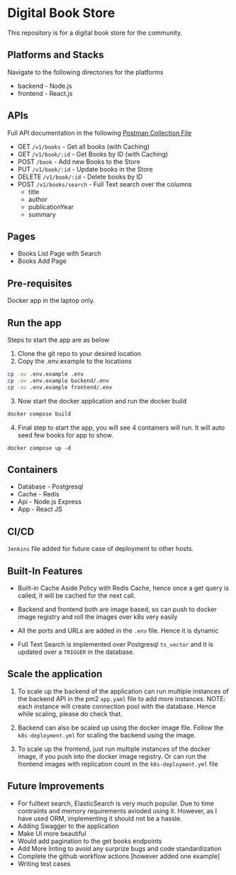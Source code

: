 # Digital Book Store
This repository is for a digital book store for the community.

## Platforms and Stacks

Navigate to the following directories for the platforms

- backend - Node.js
- frontend - React.js

## APIs
Full API documentation in the following [Postman Collection File](https://github.com/ferdousulhaque/digital-library/raw/master/Digital%20Book%20Store.json)

- GET `/v1/books` - Get all books (with Caching)
- GET `/v1/book/:id` - Get Books by ID (with Caching)
- POST `/book` - Add new Books to the Store
- PUT `/v1/book/:id` - Update books in the Store
- DELETE `/v1/book/:id` - Delete books by ID
- POST `/v1/books/search` - Full Text search over the columns 
    - title
    - author
    - publicationYear
    - summary

## Pages

- Books List Page with Search
- Books Add Page

## Pre-requisites
Docker app in the laptop only.

## Run the app
Steps to start the app are as below

1. Clone the git repo to your desired location
2. Copy the .env.example to the locations
```bash
cp -av .env.example .env
cp -av .env.example backend/.env
cp -av .env.example frontend/.env
```
3. Now start the docker application and run the docker build
```bash
docker compose build
```
4. Final step to start the app, you will see 4 containers will run. It will auto seed few books for app to show.
```
docker compose up -d
```

## Containers

- Database - Postgresql
- Cache - Redis
- Api - Node.js Express
- App - React JS

## CI/CD

`Jenkins` file added for future case of deployment to other hosts.

## Built-In Features

- Built-in Cache Aside Policy with Redis Cache, hence once a get query is called, it will be cached for the next call.

- Backend and frontend both are image based, so can push to docker image registry and roll the images over k8s very easily

- All the ports and URLs are added in the `.env` file. Hence it is dynamic

- Full Text Search is implemented over Postgresql `ts_vector` and it is updated over a `TRIGGER` in the database.

## Scale the application

1. To scale up the backend of the application can run multiple instances of the backend API in the pm2 `app.yaml` file to add more instances. NOTE: each instance will create connection pool with the database. Hence while scaling, please do check that.

2. Backend can also be scaled up using the docker image file. Follow the `k8s-deployment.yml` for scaling the backend using the image.

3. To scale up the frontend, just run multiple instances of the docker image, if you push into the docker image registry. Or can run the frontend images with replication count in the `k8s-deployment.yml` file

## Future Improvements

- For fulltext search, ElasticSearch is very much popular. Due to time contraints and memory requirements avioded using it. However, as I have used ORM, implementing it should not be a hassle.
- Adding Swagger to the application
- Make UI more beautiful
- Would add pagination to the get books endpoints
- Add More linting to avoid any surprize bugs and code standardization
- Complete the github workflow actions [however added one example]
- Writing test cases

